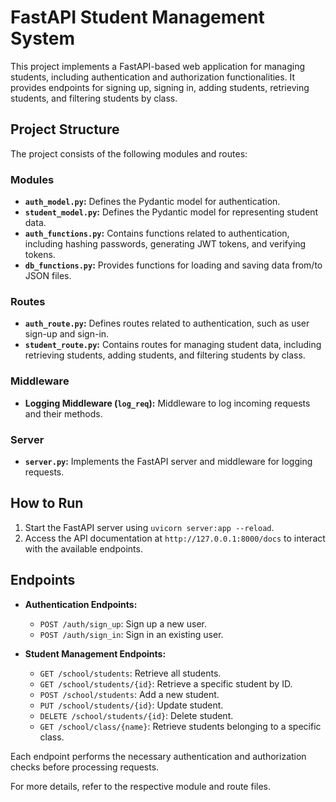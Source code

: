 # FastAPI Student Management System

This project implements a FastAPI-based web application for managing students, including authentication and authorization functionalities. It provides endpoints for signing up, signing in, adding students, retrieving students, and filtering students by class.

## Project Structure

The project consists of the following modules and routes:

### Modules

- **`auth_model.py`:** Defines the Pydantic model for authentication.
- **`student_model.py`:** Defines the Pydantic model for representing student data.
- **`auth_functions.py`:** Contains functions related to authentication, including hashing passwords, generating JWT tokens, and verifying tokens.
- **`db_functions.py`:** Provides functions for loading and saving data from/to JSON files.

### Routes

- **`auth_route.py`:** Defines routes related to authentication, such as user sign-up and sign-in.
- **`student_route.py`:** Contains routes for managing student data, including retrieving students, adding students, and filtering students by class.

### Middleware

- **Logging Middleware (`log_req`):** Middleware to log incoming requests and their methods.

### Server

- **`server.py`:** Implements the FastAPI server and middleware for logging requests.

## How to Run

1. Start the FastAPI server using `uvicorn server:app --reload`.
2. Access the API documentation at `http://127.0.0.1:8000/docs` to interact with the available endpoints.

## Endpoints

- **Authentication Endpoints:**
  - `POST /auth/sign_up`: Sign up a new user.
  - `POST /auth/sign_in`: Sign in an existing user.

- **Student Management Endpoints:**
  - `GET /school/students`: Retrieve all students.
  - `GET /school/students/{id}`: Retrieve a specific student by ID.
  - `POST /school/students`: Add a new student.
  - `PUT /school/students/{id}`: Update student.
  - `DELETE /school/students/{id}`: Delete student.
  - `GET /school/class/{name}`: Retrieve students belonging to a specific class.

Each endpoint performs the necessary authentication and authorization checks before processing requests.

For more details, refer to the respective module and route files.

